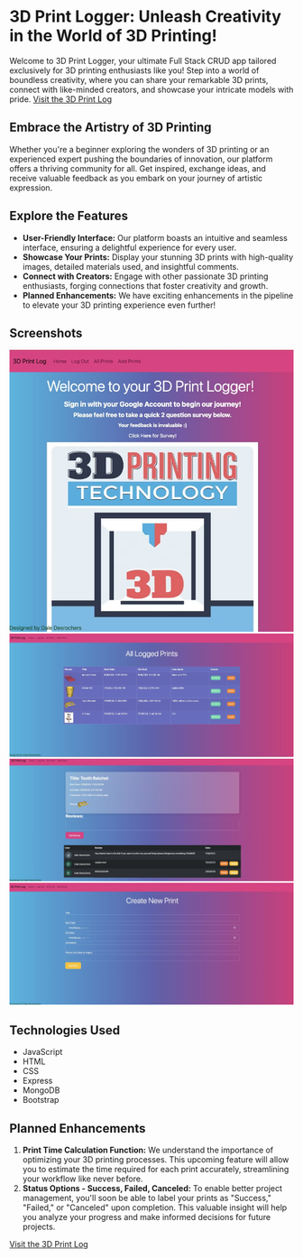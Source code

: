 # 3D Print Logger: Unleash Creativity in the World of 3D Printing!

Welcome to 3D Print Logger, your ultimate Full Stack CRUD app tailored exclusively for 3D printing enthusiasts like you! Step into a world of boundless creativity, where you can share your remarkable 3D prints, connect with like-minded creators, and showcase your intricate models with pride.
[Visit the 3D Print Log](https://print-log-3d-de5175324977.herokuapp.com/)

## Embrace the Artistry of 3D Printing

Whether you're a beginner exploring the wonders of 3D printing or an experienced expert pushing the boundaries of innovation, our platform offers a thriving community for all. Get inspired, exchange ideas, and receive valuable feedback as you embark on your journey of artistic expression.

## Explore the Features

- **User-Friendly Interface:** Our platform boasts an intuitive and seamless interface, ensuring a delightful experience for every user.
- **Showcase Your Prints:** Display your stunning 3D prints with high-quality images, detailed materials used, and insightful comments.
- **Connect with Creators:** Engage with other passionate 3D printing enthusiasts, forging connections that foster creativity and growth.
- **Planned Enhancements:** We have exciting enhancements in the pipeline to elevate your 3D printing experience even further!

## Screenshots

![Home](public/images/home.jpeg)
![All Prints](public/images/allPrints.jpeg)
![Print Details](public/images/details.jpeg)
![Create Print](public/images/createnew.jpeg)

## Technologies Used


- JavaScript
- HTML
- CSS
- Express
- MongoDB
- Bootstrap

## Planned Enhancements

1. **Print Time Calculation Function:** We understand the importance of optimizing your 3D printing processes. This upcoming feature will allow you to estimate the time required for each print accurately, streamlining your workflow like never before.
2. **Status Options - Success, Failed, Canceled:** To enable better project management, you'll soon be able to label your prints as "Success," "Failed," or "Canceled" upon completion. This valuable insight will help you analyze your progress and make informed decisions for future projects.

[Visit the 3D Print Log](https://print-log-3d-de5175324977.herokuapp.com/)